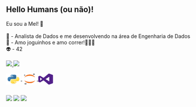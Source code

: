 <h2> Hello Humans (ou não)!</h2>
Eu sou a Mel! 🍯
<br>
<br>
<div>
🚀 - Analista de Dados e me desenvolvendo na área de Engenharia de Dados<br>
👾 - Amo joguinhos e amo correr!🏃🏻‍♀️ <br>
👽 - 42

<br>
<br>
<div>
<a href="https://github.com/talaisysm">
 <div>
  <a href="https://github.com/talaisysm">
  <img height="180em" src="https://github-readme-stats.vercel.app/api?username=talaisysm&show_icons=true&theme=dracula&include_all_commits=true&count_private=true"/>
  <img height="180em" src="https://github-readme-stats.vercel.app/api/top-langs/?username=talaisysm&layout=compact&langs_count=8&theme=dracula"/>
<div>
<div style="display: inline_block"><br>
  <img align="center" alt="Mel Python" height="30" width="40" src="https://raw.githubusercontent.com/devicons/devicon/master/icons/python/python-original.svg">
  <img align="center" alt="Mel Python" height="30" width="40" src="https://raw.githubusercontent.com/devicons/devicon/master/icons/jupyter/jupyter-original.svg">
  <img align="center" alt="Mel Python" height="30" width="40" src="https://raw.githubusercontent.com/devicons/devicon/master/icons/visualstudio/visualstudio-plain.svg">
</div>
  
  ##
  
  <div>
  <a href = "mailto: mary.talaisys@gmail.com"><img src="https://img.shields.io/badge/-Gmail-%23EA4335?style=for-the-badge&logo=gmail&logoColor=white" target="_blank"></a>
  <a href="https://www.linkedin.com/in/mariana-talaisys-b9881639/" target="_blank"><img src="https://img.shields.io/badge/-LinkedIn-%230077B5?style=for-the-badge&logo=linkedin&logoColor=white" target="_blank"></a>
    <a href="https://instagram.com/_meel" target="_blank"><img src="https://img.shields.io/badge/-Instagram-%23E4405F?style=for-the-badge&logo=instagram&logoColor=white" target="_blank"></a>
</div>
